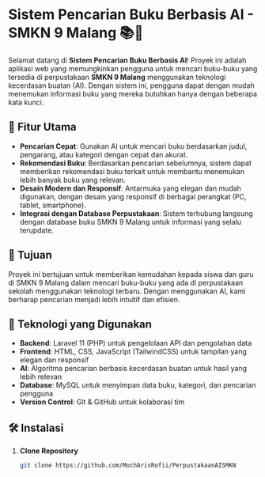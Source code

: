 # Sistem Pencarian Buku Berbasis AI - SMKN 9 Malang 📚🤖

Selamat datang di **Sistem Pencarian Buku Berbasis AI**! Proyek ini adalah aplikasi web yang memungkinkan pengguna untuk mencari buku-buku yang tersedia di perpustakaan **SMKN 9 Malang** menggunakan teknologi kecerdasan buatan (AI). Dengan sistem ini, pengguna dapat dengan mudah menemukan informasi buku yang mereka butuhkan hanya dengan beberapa kata kunci.

## 🚀 Fitur Utama
- **Pencarian Cepat**: Gunakan AI untuk mencari buku berdasarkan judul, pengarang, atau kategori dengan cepat dan akurat.
- **Rekomendasi Buku**: Berdasarkan pencarian sebelumnya, sistem dapat memberikan rekomendasi buku terkait untuk membantu menemukan lebih banyak buku yang relevan.
- **Desain Modern dan Responsif**: Antarmuka yang elegan dan mudah digunakan, dengan desain yang responsif di berbagai perangkat (PC, tablet, smartphone).
- **Integrasi dengan Database Perpustakaan**: Sistem terhubung langsung dengan database buku SMKN 9 Malang untuk informasi yang selalu terupdate.
  
## 🎯 Tujuan
Proyek ini bertujuan untuk memberikan kemudahan kepada siswa dan guru di SMKN 9 Malang dalam mencari buku-buku yang ada di perpustakaan sekolah menggunakan teknologi terbaru. Dengan menggunakan AI, kami berharap pencarian menjadi lebih intuitif dan efisien.

## 🔧 Teknologi yang Digunakan
- **Backend**: Laravel 11 (PHP) untuk pengelolaan API dan pengolahan data
- **Frontend**: HTML, CSS, JavaScript (TailwindCSS) untuk tampilan yang elegan dan responsif
- **AI**: Algoritma pencarian berbasis kecerdasan buatan untuk hasil yang lebih relevan
- **Database**: MySQL untuk menyimpan data buku, kategori, dan pencarian pengguna
- **Version Control**: Git & GitHub untuk kolaborasi tim

## 🛠️ Instalasi
1. **Clone Repository**
   ```bash
   git clone https://github.com/MochArisRofii/PerpustakaanAISMKN
   
